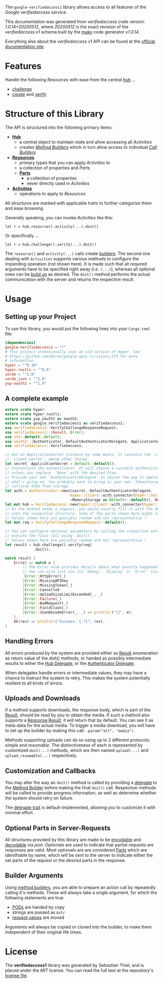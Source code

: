 <!---
DO NOT EDIT !
This file was generated automatically from 'src/mako/api/README.md.mako'
DO NOT EDIT !
-->
The `google-verifiedaccess1` library allows access to all features of the *Google verifiedaccess* service.

This documentation was generated from *verifiedaccess* crate version *1.0.14+20200512*, where *20200512* is the exact revision of the *verifiedaccess:v1* schema built by the [mako](http://www.makotemplates.org/) code generator *v1.0.14*.

Everything else about the *verifiedaccess* *v1* API can be found at the
[official documentation site](https://developers.google.com/chrome/verified-access).
# Features

Handle the following *Resources* with ease from the central [hub](https://docs.rs/google-verifiedaccess1/1.0.14+20200512/google_verifiedaccess1/struct.Verifiedaccess.html) ... 

* [challenge](https://docs.rs/google-verifiedaccess1/1.0.14+20200512/google_verifiedaccess1/struct.Challenge.html)
 * [*create*](https://docs.rs/google-verifiedaccess1/1.0.14+20200512/google_verifiedaccess1/struct.ChallengeCreateCall.html) and [*verify*](https://docs.rs/google-verifiedaccess1/1.0.14+20200512/google_verifiedaccess1/struct.ChallengeVerifyCall.html)




# Structure of this Library

The API is structured into the following primary items:

* **[Hub](https://docs.rs/google-verifiedaccess1/1.0.14+20200512/google_verifiedaccess1/struct.Verifiedaccess.html)**
    * a central object to maintain state and allow accessing all *Activities*
    * creates [*Method Builders*](https://docs.rs/google-verifiedaccess1/1.0.14+20200512/google_verifiedaccess1/trait.MethodsBuilder.html) which in turn
      allow access to individual [*Call Builders*](https://docs.rs/google-verifiedaccess1/1.0.14+20200512/google_verifiedaccess1/trait.CallBuilder.html)
* **[Resources](https://docs.rs/google-verifiedaccess1/1.0.14+20200512/google_verifiedaccess1/trait.Resource.html)**
    * primary types that you can apply *Activities* to
    * a collection of properties and *Parts*
    * **[Parts](https://docs.rs/google-verifiedaccess1/1.0.14+20200512/google_verifiedaccess1/trait.Part.html)**
        * a collection of properties
        * never directly used in *Activities*
* **[Activities](https://docs.rs/google-verifiedaccess1/1.0.14+20200512/google_verifiedaccess1/trait.CallBuilder.html)**
    * operations to apply to *Resources*

All *structures* are marked with applicable traits to further categorize them and ease browsing.

Generally speaking, you can invoke *Activities* like this:

```Rust,ignore
let r = hub.resource().activity(...).doit()
```

Or specifically ...

```ignore
let r = hub.challenge().verify(...).doit()
```

The `resource()` and `activity(...)` calls create [builders][builder-pattern]. The second one dealing with `Activities` 
supports various methods to configure the impending operation (not shown here). It is made such that all required arguments have to be 
specified right away (i.e. `(...)`), whereas all optional ones can be [build up][builder-pattern] as desired.
The `doit()` method performs the actual communication with the server and returns the respective result.

# Usage

## Setting up your Project

To use this library, you would put the following lines into your `Cargo.toml` file:

```toml
[dependencies]
google-verifiedaccess1 = "*"
# This project intentionally uses an old version of Hyper. See
# https://github.com/Byron/google-apis-rs/issues/173 for more
# information.
hyper = "^0.10"
hyper-rustls = "^0.6"
serde = "^1.0"
serde_json = "^1.0"
yup-oauth2 = "^1.0"
```

## A complete example

```Rust
extern crate hyper;
extern crate hyper_rustls;
extern crate yup_oauth2 as oauth2;
extern crate google_verifiedaccess1 as verifiedaccess1;
use verifiedaccess1::VerifyChallengeResponseRequest;
use verifiedaccess1::{Result, Error};
use std::default::Default;
use oauth2::{Authenticator, DefaultAuthenticatorDelegate, ApplicationSecret, MemoryStorage};
use verifiedaccess1::Verifiedaccess;

// Get an ApplicationSecret instance by some means. It contains the `client_id` and 
// `client_secret`, among other things.
let secret: ApplicationSecret = Default::default();
// Instantiate the authenticator. It will choose a suitable authentication flow for you, 
// unless you replace  `None` with the desired Flow.
// Provide your own `AuthenticatorDelegate` to adjust the way it operates and get feedback about 
// what's going on. You probably want to bring in your own `TokenStorage` to persist tokens and
// retrieve them from storage.
let auth = Authenticator::new(&secret, DefaultAuthenticatorDelegate,
                              hyper::Client::with_connector(hyper::net::HttpsConnector::new(hyper_rustls::TlsClient::new())),
                              <MemoryStorage as Default>::default(), None);
let mut hub = Verifiedaccess::new(hyper::Client::with_connector(hyper::net::HttpsConnector::new(hyper_rustls::TlsClient::new())), auth);
// As the method needs a request, you would usually fill it with the desired information
// into the respective structure. Some of the parts shown here might not be applicable !
// Values shown here are possibly random and not representative !
let mut req = VerifyChallengeResponseRequest::default();

// You can configure optional parameters by calling the respective setters at will, and
// execute the final call using `doit()`.
// Values shown here are possibly random and not representative !
let result = hub.challenge().verify(req)
             .doit();

match result {
    Err(e) => match e {
        // The Error enum provides details about what exactly happened.
        // You can also just use its `Debug`, `Display` or `Error` traits
         Error::HttpError(_)
        |Error::MissingAPIKey
        |Error::MissingToken(_)
        |Error::Cancelled
        |Error::UploadSizeLimitExceeded(_, _)
        |Error::Failure(_)
        |Error::BadRequest(_)
        |Error::FieldClash(_)
        |Error::JsonDecodeError(_, _) => println!("{}", e),
    },
    Ok(res) => println!("Success: {:?}", res),
}

```
## Handling Errors

All errors produced by the system are provided either as [Result](https://docs.rs/google-verifiedaccess1/1.0.14+20200512/google_verifiedaccess1/enum.Result.html) enumeration as return value of 
the doit() methods, or handed as possibly intermediate results to either the 
[Hub Delegate](https://docs.rs/google-verifiedaccess1/1.0.14+20200512/google_verifiedaccess1/trait.Delegate.html), or the [Authenticator Delegate](https://docs.rs/yup-oauth2/*/yup_oauth2/trait.AuthenticatorDelegate.html).

When delegates handle errors or intermediate values, they may have a chance to instruct the system to retry. This 
makes the system potentially resilient to all kinds of errors.

## Uploads and Downloads
If a method supports downloads, the response body, which is part of the [Result](https://docs.rs/google-verifiedaccess1/1.0.14+20200512/google_verifiedaccess1/enum.Result.html), should be
read by you to obtain the media.
If such a method also supports a [Response Result](https://docs.rs/google-verifiedaccess1/1.0.14+20200512/google_verifiedaccess1/trait.ResponseResult.html), it will return that by default.
You can see it as meta-data for the actual media. To trigger a media download, you will have to set up the builder by making
this call: `.param("alt", "media")`.

Methods supporting uploads can do so using up to 2 different protocols: 
*simple* and *resumable*. The distinctiveness of each is represented by customized 
`doit(...)` methods, which are then named `upload(...)` and `upload_resumable(...)` respectively.

## Customization and Callbacks

You may alter the way an `doit()` method is called by providing a [delegate](https://docs.rs/google-verifiedaccess1/1.0.14+20200512/google_verifiedaccess1/trait.Delegate.html) to the 
[Method Builder](https://docs.rs/google-verifiedaccess1/1.0.14+20200512/google_verifiedaccess1/trait.CallBuilder.html) before making the final `doit()` call. 
Respective methods will be called to provide progress information, as well as determine whether the system should 
retry on failure.

The [delegate trait](https://docs.rs/google-verifiedaccess1/1.0.14+20200512/google_verifiedaccess1/trait.Delegate.html) is default-implemented, allowing you to customize it with minimal effort.

## Optional Parts in Server-Requests

All structures provided by this library are made to be [encodable](https://docs.rs/google-verifiedaccess1/1.0.14+20200512/google_verifiedaccess1/trait.RequestValue.html) and 
[decodable](https://docs.rs/google-verifiedaccess1/1.0.14+20200512/google_verifiedaccess1/trait.ResponseResult.html) via *json*. Optionals are used to indicate that partial requests are responses 
are valid.
Most optionals are are considered [Parts](https://docs.rs/google-verifiedaccess1/1.0.14+20200512/google_verifiedaccess1/trait.Part.html) which are identifiable by name, which will be sent to 
the server to indicate either the set parts of the request or the desired parts in the response.

## Builder Arguments

Using [method builders](https://docs.rs/google-verifiedaccess1/1.0.14+20200512/google_verifiedaccess1/trait.CallBuilder.html), you are able to prepare an action call by repeatedly calling it's methods.
These will always take a single argument, for which the following statements are true.

* [PODs][wiki-pod] are handed by copy
* strings are passed as `&str`
* [request values](https://docs.rs/google-verifiedaccess1/1.0.14+20200512/google_verifiedaccess1/trait.RequestValue.html) are moved

Arguments will always be copied or cloned into the builder, to make them independent of their original life times.

[wiki-pod]: http://en.wikipedia.org/wiki/Plain_old_data_structure
[builder-pattern]: http://en.wikipedia.org/wiki/Builder_pattern
[google-go-api]: https://github.com/google/google-api-go-client

# License
The **verifiedaccess1** library was generated by Sebastian Thiel, and is placed 
under the *MIT* license.
You can read the full text at the repository's [license file][repo-license].

[repo-license]: https://github.com/Byron/google-apis-rsblob/master/LICENSE.md
